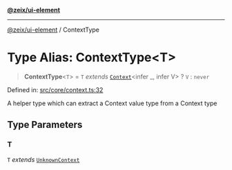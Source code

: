 [**@zeix/ui-element**](../README.md)

***

[@zeix/ui-element](../globals.md) / ContextType

# Type Alias: ContextType\<T\>

> **ContextType**\<`T`\> = `T` *extends* [`Context`](Context.md)\<infer \_, infer V\> ? `V` : `never`

Defined in: [src/core/context.ts:32](https://github.com/zeixcom/ui-element/blob/7f61dd194cb59e759b06e6a58eadf265a006deb5/src/core/context.ts#L32)

A helper type which can extract a Context value type from a Context type

## Type Parameters

### T

`T` *extends* [`UnknownContext`](UnknownContext.md)

